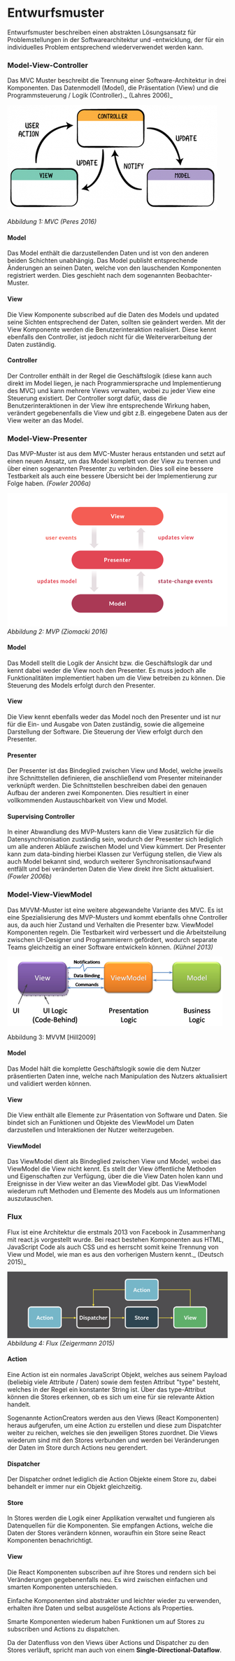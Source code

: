 # Entwurfsmuster

Entwurfsmuster beschreiben einen abstrakten Lösungsansatz für Problemstellungen in der Softwarearchitektur und -entwicklung, der für ein individuelles Problem entsprechend wiederverwendet werden kann.

### Model-View-Controller

Das MVC Muster beschreibt die Trennung einer Software-Architektur in drei Komponenten. Das Datenmodell \(Model\), die Präsentation \(View\) und die Programmsteuerung / Logik \(Controller\)._ \(Lahres 2006\)_

![](/assets/diagram-mvc-480x241.png)

_Abbildung 1: MVC \(Peres 2016\)_

#### Model

Das Model enthält die darzustellenden Daten und ist von den anderen beiden Schichten unabhängig. Das Model publisht entsprechende Änderungen an seinen Daten, welche von den lauschenden Komponenten registriert werden. Dies geschieht nach dem sogenannten Beobachter-Muster.

#### View

Die View Komponente subscribed auf die Daten des Models und updated seine Sichten entsprechend der Daten, sollten sie geändert werden. Mit der View Komponente werden die Benutzerinteraktion realisiert. Diese kennt ebenfalls den Controller, ist jedoch nicht für die Weiterverarbeitung der Daten zuständig.

#### Controller

Der Controller enthält in der Regel die Geschäftslogik \(diese kann auch direkt im Model liegen, je nach Programmiersprache und Implementierung des MVC\) und kann mehrere Views verwalten, wobei zu jeder View eine Steuerung existiert. Der Controller sorgt dafür, dass die Benutzerinteraktionen in der View ihre entsprechende Wirkung haben, verändert gegebenenfalls die View und gibt z.B. eingegebene Daten aus der View weiter an das Model.

### Model-View-Presenter

Das MVP-Muster ist aus dem MVC-Muster heraus entstanden und setzt auf einen neuen Ansatz, um das Model komplett von der View zu trennen und über einen sogenannten Presenter zu verbinden. Dies soll eine bessere Testbarkeit als auch eine bessere Übersicht bei der Implementierung zur Folge haben. _\(Fowler 2006a\)_

![](/assets/diagram_2.png)_Abbildung 2: MVP \(Ziomacki 2016\)_

#### Model

Das Modell stellt die Logik der Ansicht bzw. die Geschäftslogik dar und kennt dabei weder die View noch den Presenter. Es muss  jedoch alle Funktionalitäten implementiert haben um die View betreiben zu können. Die Steuerung des Models erfolgt durch den Presenter.

#### View

Die View kennt ebenfalls weder das Model noch den Presenter und ist nur für die Ein- und Ausgabe von Daten zuständig, sowie die allgemeine Darstellung der Software. Die Steuerung der View erfolgt durch den Presenter.

#### Presenter

Der Presenter ist das Bindeglied zwischen View und Model, welche jeweils ihre Schnittstellen definieren, die anschließend vom Presenter miteinander verknüpft werden. Die Schnittstellen beschreiben dabei den genauen Aufbau der anderen zwei Komponenten. Dies resultiert in einer vollkommenden Austauschbarkeit von View und Model.

#### Supervising Controller

In einer Abwandlung des MVP-Musters kann die View zusätzlich für die Datensynchronisation zuständig sein, wodurch der Presenter sich lediglich um alle anderen Abläufe zwischen Model und View kümmert. Der Presenter kann zum data-binding hierbei Klassen zur Verfügung stellen, die View als auch Model bekannt sind, wodurch weiterer Synchronisationsaufwand entfällt und bei veränderten Daten die View direkt ihre Sicht aktualisiert. _\(Fowler 2006b\)_

### Model-View-ViewModel

Das MVVM-Muster ist eine weitere abgewandelte Variante des MVC. Es ist eine Spezialisierung des MVP-Musters und kommt ebenfalls ohne Controller aus, da auch hier Zustand und Verhalten die Presenter bzw. ViewModel Komponenten regeln. Die Testbarkeit wird verbessert und die Arbeitsteilung zwischen UI-Designer und Programmierern gefördert, wodurch separate Teams gleichzeitig an einer Software entwickeln können. _\(Kühnel 2013\)_

![](/assets/ViewModel_thumb.png)

Abbildung 3: MVVM \[Hill2009\]

#### Model

Das Model hält die komplette Geschäftslogik sowie die dem Nutzer präsentierten Daten inne, welche nach Manipulation des Nutzers aktualisiert und validiert werden können.

#### View

Die View enthält alle Elemente zur Präsentation von Software und Daten. Sie bindet sich an Funktionen und Objekte des ViewModel um Daten darzustellen und Interaktionen der Nutzer weiterzugeben.

#### ViewModel

Das ViewModel dient als Bindeglied zwischen View und Model, wobei das ViewModel die View nicht kennt. Es stellt der View öffentliche Methoden und Eigenschaften zur Verfügung, über die die View Daten holen kann und Ereignisse in der View weiter an das ViewModel gibt. Das ViewModel wiederum ruft Methoden und Elemente des Models aus um Informationen auszutauschen.

### Flux

Flux ist eine Architektur die erstmals 2013 von Facebook in Zusammenhang mit react.js vorgestellt wurde. Bei react bestehen Komponenten aus HTML, JavaScript Code als auch CSS und es herrscht somit keine Trennung von View und Model, wie man es aus den vorherigen Mustern kennt._ \(Deutsch 2015\)_

![](/assets/flux-simple-f8-diagram-with-client-action-1300w.png)_Abbildung 4: Flux \(Zeigermann 2015\)_

#### Action

Eine Action ist ein normales JavaScript Objekt, welches aus seinem Payload \(beliebig viele Attribute / Daten\) sowie dem festen Attribut "type" besteht, welches in der Regel ein konstanter String ist. Über das type-Attribut können die Stores erkennen, ob es sich um eine für sie relevante Aktion handelt.

Sogenannte ActionCreators werden aus den Views \(React Komponenten\) heraus aufgerufen, um eine Action zu erstellen und diese zum Dispatchter weiter zu reichen, welches sie den jeweiligen Stores zuordnet. Die Views wiederum sind mit den Stores verbunden und werden bei Veränderungen der Daten im Store durch Actions neu gerendert.

#### Dispatcher

Der Dispatcher ordnet lediglich die Action Objekte einem Store zu, dabei behandelt er immer nur ein Objekt gleichzeitig.

#### Store

In Stores werden die Logik einer Applikation verwaltet und fungieren als Datenquellen für die Komponenten. Sie empfangen Actions, welche die Daten der Stores verändern können, woraufhin ein Store seine React Komponenten benachrichtigt.

#### View

Die React Komponenten subscriben auf ihre Stores und rendern sich bei Veränderungen gegebenenfalls neu. Es wird zwischen einfachen und smarten Komponenten unterschieden.

Einfache Komponenten sind abstrakter und leichter wieder zu verwenden, erhalten ihre Daten und selbst ausgelöste Actions als Properties.

Smarte Komponenten wiederum haben Funktionen um auf Stores zu subscriben und Actions zu dispatchen.

Da der Datenfluss von den Views über Actions und Dispatcher zu den Stores verläuft, spricht man auch von einem **Single-Directional-Dataflow**.

